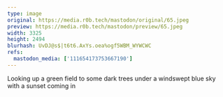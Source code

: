 ```yaml
---
type: image
original: https://media.r0b.tech/mastodon/original/65.jpeg
preview: https://media.r0b.tech/mastodon/preview/65.jpeg
width: 3325
height: 2494
blurhash: UvDJ@s$|t6t6.AxYs.oea%ogf5WBM_WYWCWC
refs:
  mastodon_media: ['111654173753667190']
---
```


Looking up a green field to some dark trees under a windswept blue sky with a sunset coming in 
